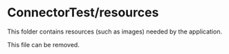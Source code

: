 # ConnectorTest/resources

This folder contains resources (such as images) needed by the application. 

This file can be removed.
